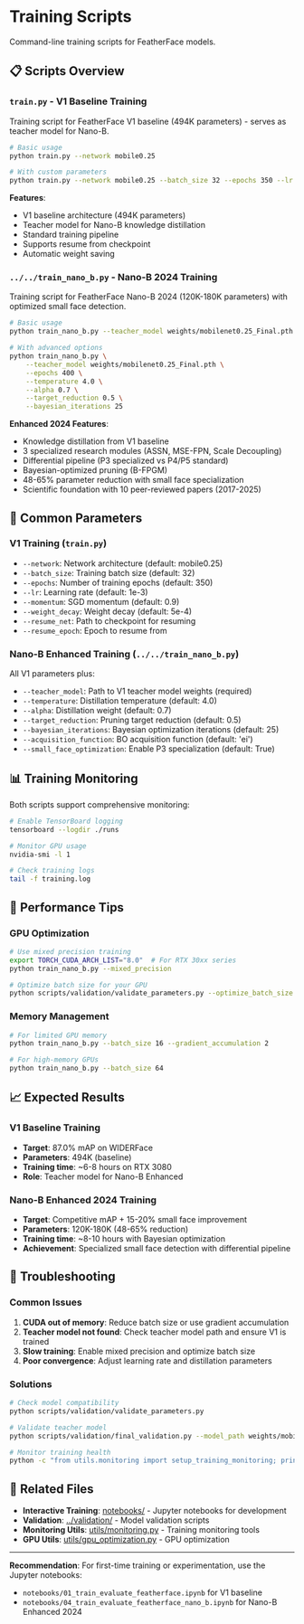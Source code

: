 # Training Scripts

Command-line training scripts for FeatherFace models.

## 📋 Scripts Overview

### `train.py` - V1 Baseline Training
Training script for FeatherFace V1 baseline (494K parameters) - serves as teacher model for Nano-B.

```bash
# Basic usage
python train.py --network mobile0.25

# With custom parameters
python train.py --network mobile0.25 --batch_size 32 --epochs 350 --lr 1e-3
```

**Features**:
- V1 baseline architecture (494K parameters)
- Teacher model for Nano-B knowledge distillation
- Standard training pipeline
- Supports resume from checkpoint
- Automatic weight saving

### `../../train_nano_b.py` - Nano-B 2024 Training
Training script for FeatherFace Nano-B 2024 (120K-180K parameters) with optimized small face detection.

```bash
# Basic usage
python train_nano_b.py --teacher_model weights/mobilenet0.25_Final.pth

# With advanced options
python train_nano_b.py \
    --teacher_model weights/mobilenet0.25_Final.pth \
    --epochs 400 \
    --temperature 4.0 \
    --alpha 0.7 \
    --target_reduction 0.5 \
    --bayesian_iterations 25
```

**Enhanced 2024 Features**:
- Knowledge distillation from V1 baseline
- 3 specialized research modules (ASSN, MSE-FPN, Scale Decoupling)
- Differential pipeline (P3 specialized vs P4/P5 standard)
- Bayesian-optimized pruning (B-FPGM)
- 48-65% parameter reduction with small face specialization
- Scientific foundation with 10 peer-reviewed papers (2017-2025)

## 🔧 Common Parameters

### V1 Training (`train.py`)
- `--network`: Network architecture (default: mobile0.25)
- `--batch_size`: Training batch size (default: 32)
- `--epochs`: Number of training epochs (default: 350)
- `--lr`: Learning rate (default: 1e-3)
- `--momentum`: SGD momentum (default: 0.9)
- `--weight_decay`: Weight decay (default: 5e-4)
- `--resume_net`: Path to checkpoint for resuming
- `--resume_epoch`: Epoch to resume from

### Nano-B Enhanced Training (`../../train_nano_b.py`)
All V1 parameters plus:
- `--teacher_model`: Path to V1 teacher model weights (required)
- `--temperature`: Distillation temperature (default: 4.0)
- `--alpha`: Distillation weight (default: 0.7)
- `--target_reduction`: Pruning target reduction (default: 0.5)
- `--bayesian_iterations`: Bayesian optimization iterations (default: 25)
- `--acquisition_function`: BO acquisition function (default: 'ei')
- `--small_face_optimization`: Enable P3 specialization (default: True)

## 📊 Training Monitoring

Both scripts support comprehensive monitoring:

```bash
# Enable TensorBoard logging
tensorboard --logdir ./runs

# Monitor GPU usage
nvidia-smi -l 1

# Check training logs
tail -f training.log
```

## 🚀 Performance Tips

### GPU Optimization
```bash
# Use mixed precision training
export TORCH_CUDA_ARCH_LIST="8.0"  # For RTX 30xx series
python train_nano_b.py --mixed_precision

# Optimize batch size for your GPU
python scripts/validation/validate_parameters.py --optimize_batch_size
```

### Memory Management
```bash
# For limited GPU memory
python train_nano_b.py --batch_size 16 --gradient_accumulation 2

# For high-memory GPUs
python train_nano_b.py --batch_size 64
```

## 📈 Expected Results

### V1 Baseline Training
- **Target**: 87.0% mAP on WIDERFace
- **Parameters**: 494K (baseline)
- **Training time**: ~6-8 hours on RTX 3080
- **Role**: Teacher model for Nano-B Enhanced

### Nano-B Enhanced 2024 Training
- **Target**: Competitive mAP + 15-20% small face improvement
- **Parameters**: 120K-180K (48-65% reduction)
- **Training time**: ~8-10 hours with Bayesian optimization
- **Achievement**: Specialized small face detection with differential pipeline

## 🔧 Troubleshooting

### Common Issues
1. **CUDA out of memory**: Reduce batch size or use gradient accumulation
2. **Teacher model not found**: Check teacher model path and ensure V1 is trained
3. **Slow training**: Enable mixed precision and optimize batch size
4. **Poor convergence**: Adjust learning rate and distillation parameters

### Solutions
```bash
# Check model compatibility
python scripts/validation/validate_parameters.py

# Validate teacher model
python scripts/validation/final_validation.py --model_path weights/mobilenet0.25_Final.pth

# Monitor training health
python -c "from utils.monitoring import setup_training_monitoring; print('Monitoring ready')"
```

## 🔗 Related Files

- **Interactive Training**: [notebooks/](../../notebooks/) - Jupyter notebooks for development
- **Validation**: [../validation/](../validation/) - Model validation scripts
- **Monitoring Utils**: [utils/monitoring.py](../../utils/monitoring.py) - Training monitoring tools
- **GPU Utils**: [utils/gpu_optimization.py](../../utils/gpu_optimization.py) - GPU optimization

---

**Recommendation**: For first-time training or experimentation, use the Jupyter notebooks:
- `notebooks/01_train_evaluate_featherface.ipynb` for V1 baseline
- `notebooks/04_train_evaluate_featherface_nano_b.ipynb` for Nano-B Enhanced 2024